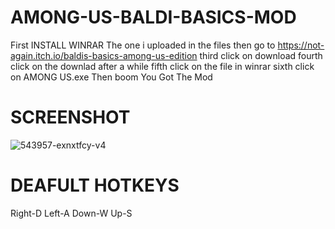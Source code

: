 # AMONG-US-BALDI-BASICS-MOD
First INSTALL WINRAR The one i uploaded in the files 
then go to https://not-again.itch.io/baldis-basics-among-us-edition
third click on download 
fourth click on the downlad after a while
fifth click on the file in winrar
sixth click on AMONG US.exe Then boom You Got The Mod
# SCREENSHOT
![543957-exnxtfcy-v4](https://user-images.githubusercontent.com/86622134/123782204-10ea6e00-d8a3-11eb-92c9-0b953445ecf6.png)
# DEAFULT HOTKEYS
Right-D
Left-A
Down-W
Up-S



